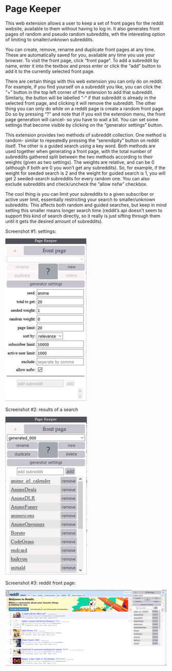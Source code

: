 # Page Keeper

This web extension allows a user to keep a set of front pages for the reddit website, 
available to them without having to log in. It also generates front pages of random and pseudo random subreddits,
wth the interesting option of limiting to smaller/unknown subreddits.

You can create, remove, rename and duplicate 
front pages at any time. These are automatically saved for you, available any time you use 
your browser. To visit the front page, click “front page”. To add a subreddit by name, enter 
it into the textbox and press enter or click the “add” button to add it to the currently 
selected front page.

There are certain things with this web extension you can only do on reddit. For example, 
if you find yourself on a subreddit you like, you can click the “+” button in the top left
 corner of the extension to add that subreddit. Similarly, the button will be labelled “-“ 
 if that subreddit is already in the selected front page, and clicking it will remove the subreddit.
The other thing you can only do while on a reddit page is create a random front page. Do so 
by pressing “?” and note that if you exit the extension menu, the front page generation will
 cancel- so you have to wait a bit. You can set some settings that become visible by clicking
 on the “generator settings” button.
 
This extension provides two methods of subreddit collection. One method is random- similar to 
repeatedly pressing the “serendipity” button on reddit itself. The other is a guided search using 
a key word. Both methods are used together when generating a front page, with the total number of 
subreddits gathered split between the two methods according to their weights (given as two settings). 
The weights are relative, and can be 0 (although if both are 0 you won’t get any subreddits). So, for 
example, if the weight for seeded search is 2 and the weight for guided search is 1, you will get 2 
seeded-search subreddits for every random one. You can also exclude subreddits and check/uncheck the 
“allow nsfw” checkbox.

The cool thing is you can limit your subreddits to a given subscriber or active user limit, essentially 
restricting your search to smaller/unknown subreddits. This affects both random and guided searches, 
but keep in mind setting this smaller means longer search time (reddit’s api doesn’t seem to support 
this kind of search directly, so it really is just sifting through them until it gets the desired amount 
of subreddits).

Screenshot #1: settings:

![settings](/img/demo-settings.png)

Screenshot #2: results of a search	
 
![results](/img/demo-results.png)

Screenshot #3: reddit front page:	
 
![results](/img/demo-reddit.png)